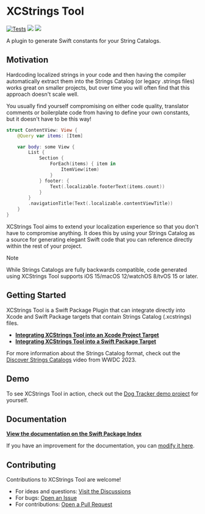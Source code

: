 # XCStrings Tool

[![Tests](https://github.com/liamnichols/xcstrings-tool/actions/workflows/tests.yml/badge.svg)](https://github.com/liamnichols/xcstrings-tool/actions/workflows/tests.yml)
[![](https://img.shields.io/endpoint?url=https%3A%2F%2Fswiftpackageindex.com%2Fapi%2Fpackages%2Fliamnichols%2Fxcstrings-tool%2Fbadge%3Ftype%3Dswift-versions)](https://swiftpackageindex.com/liamnichols/xcstrings-tool)
[![](https://img.shields.io/endpoint?url=https%3A%2F%2Fswiftpackageindex.com%2Fapi%2Fpackages%2Fliamnichols%2Fxcstrings-tool%2Fbadge%3Ftype%3Dplatforms)](https://swiftpackageindex.com/liamnichols/xcstrings-tool)

A plugin to generate Swift constants for your String Catalogs.

## Motivation

Hardcoding localized strings in your code and then having the compiler automatically extract them into the Strings Catalog (or legacy .strings files) works great on smaller projects, but over time you will often find that this approach doesn't scale well.

You usually find yourself compromising on either code quality, translator comments or boilerplate code from having to define your own constants, but it doesn't have to be this way!

```swift
struct ContentView: View {
    @Query var items: [Item]

    var body: some View {
        List {
            Section {
                ForEach(items) { item in
                    ItemView(item)
                }
            } footer: {
                Text(.localizable.footerText(items.count))
            }
        }
        .navigationTitle(Text(.localizable.contentViewTitle))
    }
}
```

XCStrings Tool aims to extend your localization experience so that you don't have to compromise anything. It does this by using your Strings Catalog as a source for generating elegant Swift code that you can reference directly within the rest of your project.

> [!NOTE]
>
> While Strings Catalogs are fully backwards compatible, code generated using XCStrings Tool supports iOS 15/macOS 12/watchOS 8/tvOS 15 or later.

## Getting Started

XCStrings Tool is a Swift Package Plugin that can integrate directly into Xcode and Swift Package targets that contain Strings Catalog (.xcstrings) files.

- [**Integrating XCStrings Tool into an Xcode Project Target**](https://swiftpackageindex.com/liamnichols/xcstrings-tool/documentation/documentation/integrating-xcstrings-tool-into-an-xcode-project-target)
- [**Integrating XCStrings Tool into a Swift Package Target**](https://swiftpackageindex.com/liamnichols/xcstrings-tool/documentation/documentation/integrating-xcstrings-tool-into-a-swift-package-target)

For more information about the Strings Catalog format, check out the [Discover Strings Catalogs](https://developer.apple.com/videos/play/wwdc2023/10155/) video from WWDC 2023.

## Demo

To see XCStrings Tool in action, check out the [Dog Tracker demo project](https://github.com/liamnichols/xcstrings-tool-demo) for yourself.

## Documentation

[**View the documentation on the Swift Package Index**](https://swiftpackageindex.com/liamnichols/xcstrings-tool/documentation/documentation)

If you have an improvement for the documentation, you can [modify it here](./Sources/Documentation/XCStringsToolPlugin.docc).

## Contributing

Contributions to XCStrings Tool are welcome!

- For ideas and questions: [Visit the Discussions](https://github.com/liamnichols/xcstrings-tool/discussions)
- For bugs: [Open an Issue](https://github.com/liamnichols/xcstrings-tool/issues/choose)
- For contributions: [Open a Pull Request](https://github.com/liamnichols/xcstrings-tool/compare)
